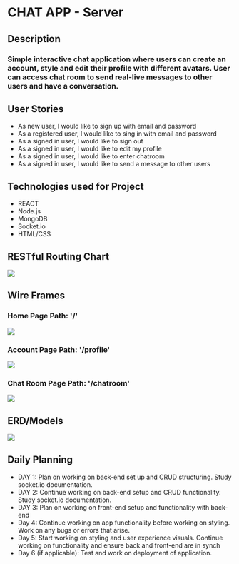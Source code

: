 # CHAT APP - Server

## Description

### Simple interactive chat application where users can create an account, style and edit their profile with different avatars. User can access chat room to send real-live messages to other users and have a conversation.

## User Stories

*  As new user, I would like to sign up with email and password
*  As a registered user, I would like to sing in with email and password
*  As a signed in user, I would like to sign out
*  As a signed in user, I would like to edit my profile 
*  As a signed in user, I would like to enter chatroom 
*  As a signed in user, I would like to send a message to other users 

## Technologies used for Project

*  REACT
*  Node.js
*  MongoDB
*  Socket.io
*  HTML/CSS

## RESTful Routing Chart

![](https://user-images.githubusercontent.com/102763920/178703562-43635562-581c-4815-8b23-5763f3347376.png)

## Wire Frames

### Home Page Path: '/'

![](https://user-images.githubusercontent.com/102763920/178703691-5b2a000c-2855-4b0b-ab02-cf6e9f442c58.png)

### Account Page Path: '/profile'

![](https://user-images.githubusercontent.com/102763920/178703379-7c818cce-6f41-490d-8ddc-e34e0e13bd8a.png)

### Chat Room Page Path: '/chatroom' 

![](https://user-images.githubusercontent.com/102763920/178703106-a1db09d2-504b-4158-98d5-be63d618acbd.png)


## ERD/Models

![](https://imgur.com/download/jb5a1K5/)


## Daily Planning 

*  DAY 1: Plan on working on back-end set up and CRUD structuring.  Study socket.io documentation.
*  DAY 2: Continue working on back-end setup and CRUD functionality. Study socket.io documentation.
*  DAY 3: Plan on working on front-end setup and functionality with back-end
*  Day 4: Continue working on app functionality before working on styling. Work on any bugs or errors that arise.
*  Day 5: Start working on styling and user experience visuals. Continue working on functionality and ensure back and front-end are in synch 
*  Day 6 (if applicable): Test and work on deployment of application.  

